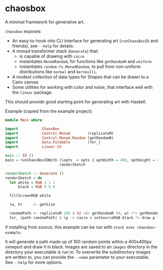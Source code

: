 # chaosbox

A minimal framework for generative art.

`chaosbox` exposes:

- An easy-to-hook-into CLI interface for generating art (`runChaosBoxIO` and friends),
  see `--help` for details.
- A monad transformer stack (`Generate`) that:
  - is capable of drawing with `cairo`
  - instantiates `MonadRandom`, for functions like `getRandomR` and `uniform`
  - instantiates `random-fu.MonadRandom`, to pull from non-uniform distributions like `normal` and `bernoulli`.
- A modest collection of data types for Shapes that can be drawn to a Cairo canvas
- Some utilities for working with color and noise, that interface well with the `linear` package.

This should provide good starting point for generating art with Haskell.

Example (copied from the example project):

```hs
module Main where

import           ChaosBox
import           Control.Monad        (replicateM)
import           Control.Monad.Random (getRandomR)
import           Data.Foldable        (for_)
import           Linear.V2

main :: IO ()
main = runChaosBoxIOWith (\opts -> opts { optWidth = 400, optHeight = 400 })
                         renderSketch

renderSketch :: Generate ()
renderSketch = do
  let white = RGB 1 1 1
      black = RGB 0 0 0

  fillScreenRGB white

  (w, h)     <- getSize

  randomPath <- replicateM 100 $ V2 <$> getRandomR (0, w) <*> getRandomR (0, h)
  for_ (path randomPath) $ \p -> cairo $ setSourceRGB black *> draw p *> stroke
```

if installing from source, this example can be run with `stack exec chaosbox-example`.

It will generate a path made up of 100 random points within a 400x400px viewport
and draw it in black. Images are saved to an `images` directory in the directory
your executable is run in. To overwrite the subdirectory images are written to,
you can provide the `--name` parameter to your executable. See `--help` for
more options.
